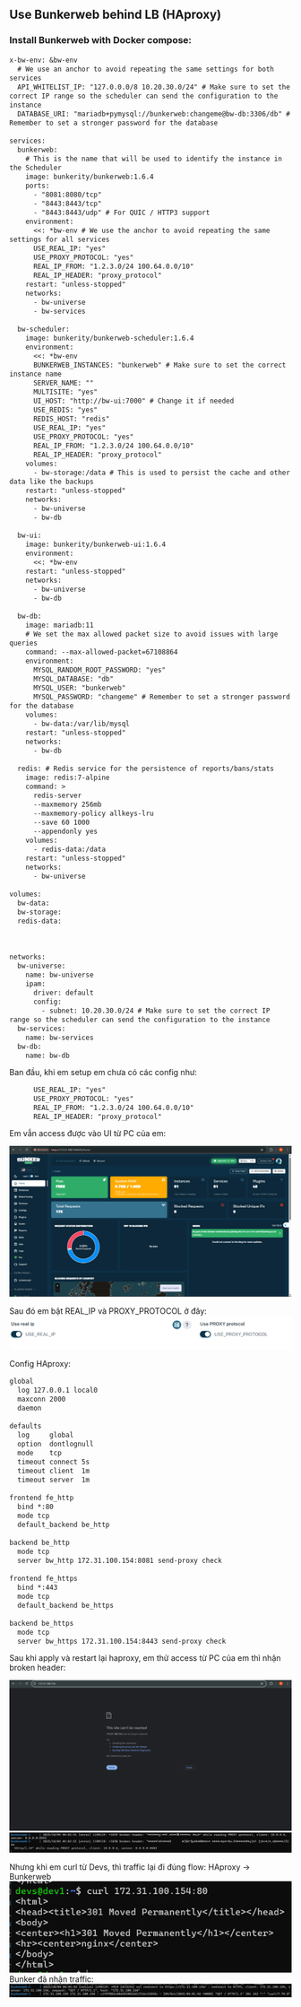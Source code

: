 ## Use Bunkerweb behind LB (HAproxy)
### Install Bunkerweb with Docker compose:
```
x-bw-env: &bw-env
  # We use an anchor to avoid repeating the same settings for both services
  API_WHITELIST_IP: "127.0.0.0/8 10.20.30.0/24" # Make sure to set the correct IP range so the scheduler can send the configuration to the instance
  DATABASE_URI: "mariadb+pymysql://bunkerweb:changeme@bw-db:3306/db" # Remember to set a stronger password for the database

services:
  bunkerweb:
    # This is the name that will be used to identify the instance in the Scheduler
    image: bunkerity/bunkerweb:1.6.4
    ports:
      - "8081:8080/tcp"
      - "8443:8443/tcp"
      - "8443:8443/udp" # For QUIC / HTTP3 support
    environment:
      <<: *bw-env # We use the anchor to avoid repeating the same settings for all services
      USE_REAL_IP: "yes"
      USE_PROXY_PROTOCOL: "yes"
      REAL_IP_FROM: "1.2.3.0/24 100.64.0.0/10"
      REAL_IP_HEADER: "proxy_protocol"
    restart: "unless-stopped"
    networks:
      - bw-universe
      - bw-services

  bw-scheduler:
    image: bunkerity/bunkerweb-scheduler:1.6.4
    environment:
      <<: *bw-env
      BUNKERWEB_INSTANCES: "bunkerweb" # Make sure to set the correct instance name
      SERVER_NAME: ""
      MULTISITE: "yes"
      UI_HOST: "http://bw-ui:7000" # Change it if needed
      USE_REDIS: "yes"
      REDIS_HOST: "redis"
      USE_REAL_IP: "yes"
      USE_PROXY_PROTOCOL: "yes"
      REAL_IP_FROM: "1.2.3.0/24 100.64.0.0/10"
      REAL_IP_HEADER: "proxy_protocol"
    volumes:
      - bw-storage:/data # This is used to persist the cache and other data like the backups
    restart: "unless-stopped"
    networks:
      - bw-universe
      - bw-db

  bw-ui:
    image: bunkerity/bunkerweb-ui:1.6.4
    environment:
      <<: *bw-env
    restart: "unless-stopped"
    networks:
      - bw-universe
      - bw-db

  bw-db:
    image: mariadb:11
    # We set the max allowed packet size to avoid issues with large queries
    command: --max-allowed-packet=67108864
    environment:
      MYSQL_RANDOM_ROOT_PASSWORD: "yes"
      MYSQL_DATABASE: "db"
      MYSQL_USER: "bunkerweb"
      MYSQL_PASSWORD: "changeme" # Remember to set a stronger password for the database
    volumes:
      - bw-data:/var/lib/mysql
    restart: "unless-stopped"
    networks:
      - bw-db

  redis: # Redis service for the persistence of reports/bans/stats
    image: redis:7-alpine
    command: >
      redis-server
      --maxmemory 256mb
      --maxmemory-policy allkeys-lru
      --save 60 1000
      --appendonly yes
    volumes:
      - redis-data:/data
    restart: "unless-stopped"
    networks:
      - bw-universe

volumes:
  bw-data:
  bw-storage:
  redis-data:



networks:
  bw-universe:
    name: bw-universe
    ipam:
      driver: default
      config:
        - subnet: 10.20.30.0/24 # Make sure to set the correct IP range so the scheduler can send the configuration to the instance
  bw-services:
    name: bw-services
  bw-db:
    name: bw-db
```
Ban đầu, khi em setup em chưa có các config như:
```
      USE_REAL_IP: "yes"
      USE_PROXY_PROTOCOL: "yes"
      REAL_IP_FROM: "1.2.3.0/24 100.64.0.0/10"
      REAL_IP_HEADER: "proxy_protocol"
```

Em vẫn access được vào UI từ PC của em: 

![UI](./imgs/UI.png)

Sau đó em bật REAL_IP và PROXY_PROTOCOL ở đây:
![](./imgs/realIP_Proxy.png)

Config HAproxy: 
```
global
  log 127.0.0.1 local0
  maxconn 2000
  daemon

defaults
  log     global
  option  dontlognull
  mode    tcp
  timeout connect 5s
  timeout client  1m
  timeout server  1m

frontend fe_http
  bind *:80
  mode tcp
  default_backend be_http

backend be_http
  mode tcp
  server bw_http 172.31.100.154:8081 send-proxy check

frontend fe_https
  bind *:443
  mode tcp
  default_backend be_https

backend be_https
  mode tcp
  server bw_https 172.31.100.154:8443 send-proxy check
```

Sau khi apply và restart lại haproxy, em thử access từ PC của em thì nhận broken header:

![fromHost](./imgs/curlformHost.png)
![broken](./imgs/brokenheader.png)

Nhưng khi em curl từ Devs, thì traffic lại đi đúng flow:
HAproxy &rarr; Bunkerweb
![formDevs](./imgs/curlfromDevs.png)
Bunker đã nhận traffic:
![receive](./imgs/receive.png)